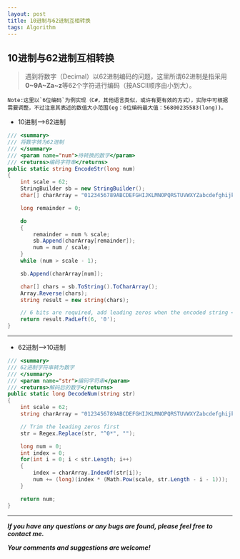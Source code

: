 ```yaml
---
layout: post
title: 10进制与62进制互相转换
tags: Algorithm
---
```

## 10进制与62进制互相转换
> 遇到将数字（Decimal）以62进制编码的问题，这里所谓62进制是指采用**0~9A~Za~z**等62个字符进行编码（按ASCII顺序由小到大）。

	Note:这里以`6位编码`为例实现（C#，其他语言类似，或许有更有效的方式），实际中可根据需要调整，不过注意其表述的数值大小范围(eg：6位编码最大值：56800235583(long))。

- 10进制——>62进制
```C#
/// <summary>
/// 将数字转为62进制
/// </summary>
/// <param name="num">待转换的数字</param>
/// <returns>编码字符串</returns>
public static string EncodeStr(long num)
{
    int scale = 62;
    StringBuilder sb = new StringBuilder();
    char[] charArray = "0123456789ABCDEFGHIJKLMNOPQRSTUVWXYZabcdefghijklmnopqrstuvwxyz".ToCharArray();

    long remainder = 0;

    do
    {
        remainder = num % scale;
        sb.Append(charArray[remainder]);
        num = num / scale;
    }
    while (num > scale - 1);

    sb.Append(charArray[num]);

    char[] chars = sb.ToString().ToCharArray();
    Array.Reverse(chars);
    string result = new string(chars);

    // 6 bits are required, add leading zeros when the encoded string < 6 long
    return result.PadLeft(6, '0');
}

```

***
- 62进制——>10进制
```C#
/// <summary>
/// 62进制字符串转为数字
/// </summary>
/// <param name="str">编码字符串</param>
/// <returns>解码后的数字</returns>
public static long DecodeNum(string str)
{
    int scale = 62;
    string charArray = "0123456789ABCDEFGHIJKLMNOPQRSTUVWXYZabcdefghijklmnopqrstuvwxyz";

    // Trim the leading zeros first            
    str = Regex.Replace(str, "^0*", "");

    long num = 0;
    int index = 0;
    for(int i = 0; i < str.Length; i++)
    {
        index = charArray.IndexOf(str[i]);
        num += (long)(index * (Math.Pow(scale, str.Length - i - 1)));
    }

    return num;
}
```
---
***If you have any questions or any bugs are found, please feel free to contact me.***

***Your comments and suggestions are welcome!***

